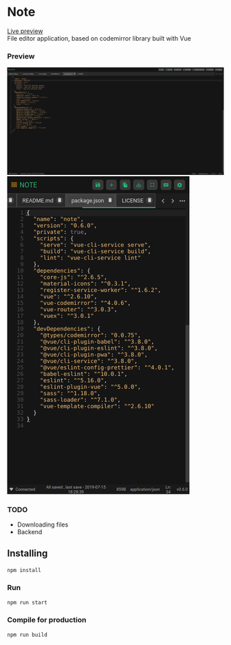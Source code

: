# Note
[Live preview](https://editor.eswomp.it)  
File editor application, based on codemirror library built with Vue

### Preview

![Editor preview desktop](https://raw.githubusercontent.com/maeek/editor/master/src/assets/preview.png)
![Editor preview mobile](https://raw.githubusercontent.com/maeek/editor/master/src/assets/preview_m.png)

### TODO
  - Downloading files
  - Backend

## Installing
```
npm install
```

### Run
```
npm run start
```

### Compile for production
```
npm run build
```
